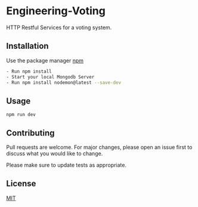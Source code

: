 # Engineering-Voting

HTTP Restful Services for a voting system.

## Installation

Use the package manager [npm](https://www.npmjs.com/get-npm)

```bash
- Run npm install
- Start your local Mongodb Server
- Run npm install nodemon@latest --save-dev

```

## Usage

```node
npm run dev
```

## Contributing
Pull requests are welcome. For major changes, please open an issue first to discuss what you would like to change.

Please make sure to update tests as appropriate.

## License
[MIT](https://choosealicense.com/licenses/mit/)
